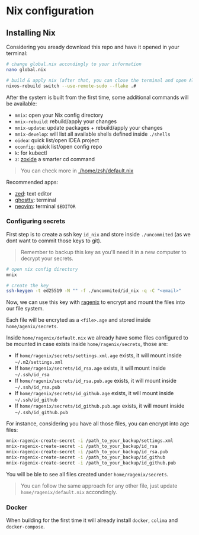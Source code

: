 # Nix configuration

## Installing Nix

Considering you aready download this repo and have it opened in your terminal:

```sh
# change global.nix accondingly to your information
nano global.nix

# build & apply nix (after that, you can close the terminal and open Alacritty)
nixos-rebuild switch --use-remote-sudo --flake .#
```

After the system is built from the first time, some additional commands will be available:
* `mnix`: open your Nix config directory
* `mnix-rebuild`: rebuild/apply your changes
* `mnix-update`: update packages + rebuild/apply your changes
* `mnix-develop`: will list all available shells defined inside `./shells`
* `oidea`: quick list/open IDEA project
* `oconfig`: quick list/open config repo
* `k`: for kubectl
* `z`: [zoxide](https://github.com/ajeetdsouza/zoxide) a smarter cd command
> You can check more in [./home/zsh/default.nix](./home/zsh/default.nix?ref_type=heads#L22)

Recommended apps:
* [zed](https://zed.dev/): text editor
* [ghostty](https://ghostty.org/): terminal
* [neovim](https://neovim.io/): terminal `$EDITOR`

### Configuring secrets

First step is to create a ssh key `id_nix` and store inside `./uncommited` (as we dont want to commit those keys to git).
> Remember to backup this key as you'll need it in a new computer to decrypt your secrets.
```sh
# open nix config directory
mnix

# create the key
ssh-keygen -t ed25519 -N "" -f ./uncommited/id_nix -q -C "<email>"
```
Now, we can use this key with [ragenix](https://github.com/yaxitech/ragenix) to encrypt and mount the files into our file system.

Each file will be encryted as a `<file>.age` and stored inside `home/agenix/secrets`.

Inside `home/ragenix/default.nix` we already have some files configured to be mounted in case exists inside `home/ragenix/secrets`, those are:
* If `home/ragenix/secrets/settings.xml.age` exists, it will mount inside `~/.m2/settings.xml`
* If `home/ragenix/secrets/id_rsa.age` exists, it will mount inside `~/.ssh/id_rsa`
* If `home/ragenix/secrets/id_rsa.pub.age` exists, it will mount inside `~/.ssh/id_rsa.pub`
* If `home/ragenix/secrets/id_github.age` exists, it will mount inside `~/.ssh/id_github`
* If `home/ragenix/secrets/id_github.pub.age` exists, it will mount inside `~/.ssh/id_github.pub`

For instance, considering you have all those files, you can encrypt into age files:
```sh
mnix-ragenix-create-secret -i /path_to_your_backup/settings.xml
mnix-ragenix-create-secret -i /path_to_your_backup/id_rsa
mnix-ragenix-create-secret -i /path_to_your_backup/id_rsa.pub
mnix-ragenix-create-secret -i /path_to_your_backup/id_github
mnix-ragenix-create-secret -i /path_to_your_backup/id_github.pub
```
You will be ble to see all files created under `home/ragenix/secrets`.

> You can follow the same approach for any other file, just update `home/ragenix/default.nix` accondingly.

### Docker

When building for the first time it will already install `docker`, `colima` and `docker-compose`.
